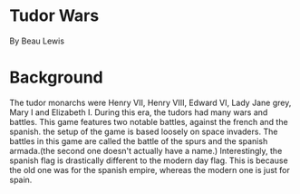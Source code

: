 # Tudor Wars

By Beau Lewis

# Background

The tudor monarchs were Henry VII, Henry VIII, Edward VI, Lady Jane grey, Mary I and Elizabeth I. During this era, the tudors had many wars and battles. This game features two notable battles, against the french and the spanish. the setup of the game is based loosely on space invaders. The battles in this game are called the battle of the spurs and the spanish armada.(the second one doesn't actually have a name.) Interestingly, the spanish flag is drastically different to the modern day flag. This is because the old one was for the spanish empire, whereas the modern one is just for spain.
